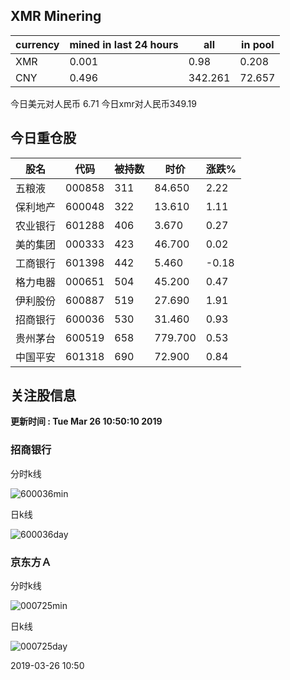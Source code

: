 ## XMR Minering

|currency|mined in last 24 hours|all|in pool|
|---|---|---|---|
|XMR|0.001|0.98|0.208|
|CNY|0.496|342.261|72.657|

今日美元对人民币 6.71	今日xmr对人民币349.19


## 今日重仓股 

|股名|代码|被持数|时价|涨跌%|
|---|---|---|---|---|
|五粮液|000858|311|84.650|2.22|
|保利地产|600048|322|13.610|1.11|
|农业银行|601288|406|3.670|0.27|
|美的集团|000333|423|46.700|0.02|
|工商银行|601398|442|5.460|-0.18|
|格力电器|000651|504|45.200|0.47|
|伊利股份|600887|519|27.690|1.91|
|招商银行|600036|530|31.460|0.93|
|贵州茅台|600519|658|779.700|0.53|
|中国平安|601318|690|72.900|0.84|

## 关注股信息
**更新时间 : Tue Mar 26 10:50:10 2019**
### 招商银行 
分时k线

![600036min](http://image.sinajs.cn/newchart/min/n/sh600036.gif)

日k线

![600036day](http://image.sinajs.cn/newchart/daily/n/sh600036.gif)

### 京东方Ａ 
分时k线

![000725min](http://image.sinajs.cn/newchart/min/n/sz000725.gif)

日k线

![000725day](http://image.sinajs.cn/newchart/daily/n/sz000725.gif)

2019-03-26 10:50
